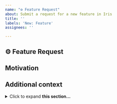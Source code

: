 ```yaml
---
name: "⚙ Feature Request"
about: Submit a request for a new feature in Iris
title: ''
labels: 'New: Feature'
assignees: ''

---
```


## ⚙ Feature Request
<!-- Provide a clear and concise description of the feature proposal -->

## Motivation
<!-- Is your feature request related to an existing issue? -->
<!-- I'm always frustrated when ... -->

## Additional context
<!-- Provide any further information to help us understand -->
<details>
<summary>Click to expand <b>this section...</b></summary>

```
Add additional verbose information in a collapsible section.
```
See [here](https://gist.github.com/pierrejoubert73/902cc94d79424356a8d20be2b382e1ab) for further details.
</details>
